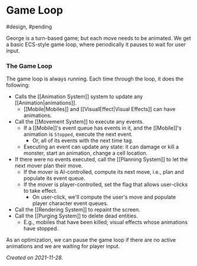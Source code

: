 # Game Loop
#design, #pending

George is a turn-based game; but each move needs to be animated.  We get a basic ECS-style game loop, where periodically it pauses to wait for user input.

### The Game Loop

The game loop is always running.  Each time through the loop, it does the following:

- Calls the [[Animation System]] system to update any [[Animation|animations]].
	- [[Mobile|Mobiles]] and [[VisualEffect|Visual Effects]] can have animations.
- Call the [[Movement System]] to execute any events.
	- If a [[Mobile]]'s event queue has events in it, and the [[Mobile]]'s animation is `Stopped`, execute the next event.
		- Or, all of its events with the next time tag.
	- Executing an event can update any state: it can damage or kill a monster, start an  animation, change a cell location.
- If there were no events executed, call the [[Planning System]] to let the next mover plan their move.
	- If the mover is AI-controlled, compute its next move, i.e., plan and populate its event queue.
	- If the mover is player-controlled, set the flag that allows user-clicks to take effect.
		- On user-click, we'll compute the user's move and populate player character event queues.
- Call the [[Rendering System]] to repaint the screen.
- Call the [[Purging System]] to delete dead entities.
	- E.g., mobiles that have been killed; visual effects whose animations have stopped.


As an optimization, we can pause the game loop if there are no active animations and we are waiting for player input.

_Created on 2021-11-28._